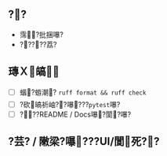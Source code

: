 ﻿## ??
- 霈?批捆嚗?
- ?????荔?

## 瑼Ｘ皜
- [ ] 蝔?蝣潮? `ruff format && ruff check`
- [ ] ?砍皜祈岫??嚗???`pytest`嚗?
- [ ] ???README / Docs嚗?閬?嚗?

## ?芸? / 敶梁?嚗???UI/閬死??

